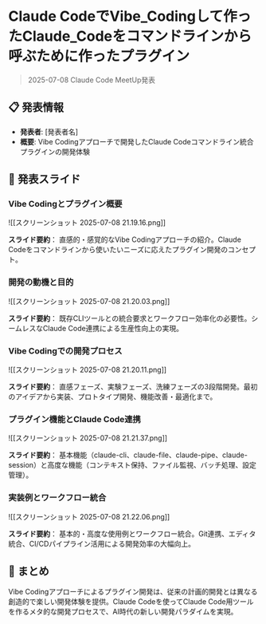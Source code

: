# Claude CodeでVibe_Codingして作ったClaude_Codeをコマンドラインから呼ぶために作ったプラグイン
> 2025-07-08 Claude Code MeetUp発表

## 📋 発表情報
- **発表者**: [発表者名]
- **概要**: Vibe Codingアプローチで開発したClaude Codeコマンドライン統合プラグインの開発体験

## 🎯 発表スライド

### Vibe Codingとプラグイン概要
![[スクリーンショット 2025-07-08 21.19.16.png]]

**スライド要約**：
直感的・感覚的なVibe Codingアプローチの紹介。Claude Codeをコマンドラインから使いたいニーズに応えたプラグイン開発のコンセプト。

### 開発の動機と目的
![[スクリーンショット 2025-07-08 21.20.03.png]]

**スライド要約**：
既存CLIツールとの統合要求とワークフロー効率化の必要性。シームレスなClaude Code連携による生産性向上の実現。

### Vibe Codingでの開発プロセス
![[スクリーンショット 2025-07-08 21.20.11.png]]

**スライド要約**：
直感フェーズ、実験フェーズ、洗練フェーズの3段階開発。最初のアイデアから実装、プロトタイプ開発、機能改善・最適化まで。

### プラグイン機能とClaude Code連携
![[スクリーンショット 2025-07-08 21.21.37.png]]

**スライド要約**：
基本機能（claude-cli、claude-file、claude-pipe、claude-session）と高度な機能（コンテキスト保持、ファイル監視、バッチ処理、設定管理）。

### 実装例とワークフロー統合
![[スクリーンショット 2025-07-08 21.22.06.png]]

**スライド要約**：
基本的・高度な使用例とワークフロー統合。Git連携、エディタ統合、CI/CDパイプライン活用による開発効率の大幅向上。

## 🎉 まとめ
Vibe Codingアプローチによるプラグイン開発は、従来の計画的開発とは異なる創造的で楽しい開発体験を提供。Claude Codeを使ってClaude Code用ツールを作るメタ的な開発プロセスで、AI時代の新しい開発パラダイムを実現。